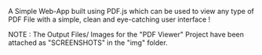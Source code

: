 A Simple Web-App built using PDF.js which can be used to view any type of PDF File with a simple, clean and eye-catching user interface !



NOTE : The Output Files/ Images for the "PDF Viewer" Project have been attached as "SCREENSHOTS" in the "img" folder.
